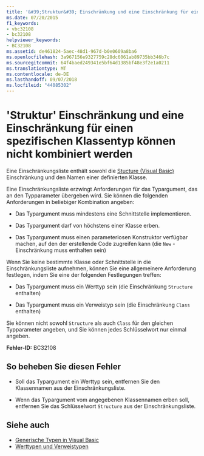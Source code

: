 ```yaml
---
title: '&#39;Struktur&#39; Einschränkung und eine Einschränkung für einen spezifischen Klassentyp können nicht kombiniert werden'
ms.date: 07/20/2015
f1_keywords:
- vbc32108
- bc32108
helpviewer_keywords:
- BC32108
ms.assetid: de461824-5aec-48d1-967d-b0e0609a8ba6
ms.openlocfilehash: 3a967156e9327759c28dc6061ab89735bb346b7c
ms.sourcegitcommit: 64f4baed249341e5bf64d1385bf48e3f2e1a0211
ms.translationtype: MT
ms.contentlocale: de-DE
ms.lasthandoff: 09/07/2018
ms.locfileid: "44085302"
---
```

# <a name="39structure39-constraint-and-a-specific-class-type-constraint-cannot-be-combined"></a>&#39;Struktur&#39; Einschränkung und eine Einschränkung für einen spezifischen Klassentyp können nicht kombiniert werden
Eine Einschränkungsliste enthält sowohl die [Stucture (Visual Basic)](../../visual-basic/language-reference/statements/structure-statement.md) Einschränkung und den Namen einer definierten Klasse.  
  
 Eine Einschränkungsliste erzwingt Anforderungen für das Typargument, das an den Typparameter übergeben wird. Sie können die folgenden Anforderungen in beliebiger Kombination angeben:  
  
-   Das Typargument muss mindestens eine Schnittstelle implementieren.  
  
-   Das Typargument darf von höchstens einer Klasse erben.  
  
-   Das Typargument muss einen parameterlosen Konstruktor verfügbar machen, auf den der erstellende Code zugreifen kann (die `New` -Einschränkung muss enthalten sein)  
  
 Wenn Sie keine bestimmte Klasse oder Schnittstelle in die Einschränkungsliste aufnehmen, können Sie eine allgemeinere Anforderung festlegen, indem Sie eine der folgenden Festlegungen treffen:  
  
-   Das Typargument muss ein Werttyp sein (die Einschränkung `Structure` enthalten)  
  
-   Das Typargument muss ein Verweistyp sein (die Einschränkung `Class` enthalten)  
  
 Sie können nicht sowohl `Structure` als auch `Class` für den gleichen Typparameter angeben, und Sie können jedes Schlüsselwort nur einmal angeben.  
  
 **Fehler-ID:** BC32108  
  
## <a name="to-correct-this-error"></a>So beheben Sie diesen Fehler  
  
-   Soll das Typargument ein Werttyp sein, entfernen Sie den Klassennamen aus der Einschränkungsliste.  
  
-   Wenn das Typargument vom angegebenen Klassennamen erben soll, entfernen Sie das Schlüsselwort `Structure` aus der Einschränkungsliste.  
  
## <a name="see-also"></a>Siehe auch

- [Generische Typen in Visual Basic](../../visual-basic/programming-guide/language-features/data-types/generic-types.md)  
- [Werttypen und Verweistypen](../../visual-basic/programming-guide/language-features/data-types/value-types-and-reference-types.md)
